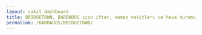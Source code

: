 ```yaml
---
layout: vakit_dashboard
title: BRIDGETOWN, BARBADOS için iftar, namaz vakitleri ve hava durumu - ilçe/eyalet seç
permalink: /BARBADOS/BRIDGETOWN/
---
```


<script type="text/javascript">
  var GLOBAL_COUNTRY = 'BARBADOS';
  var GLOBAL_CITY = 'BRIDGETOWN';
  var GLOBAL_STATE = '';
  var lat = 72;
  var lon = 21;
</script>
